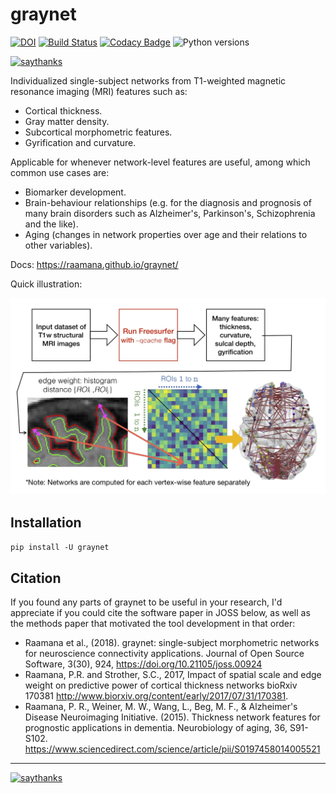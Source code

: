 # graynet

[![DOI](http://joss.theoj.org/papers/10.21105/joss.00924/status.svg)](https://doi.org/10.21105/joss.00924)
[![Build Status](https://travis-ci.org/raamana/graynet.svg?branch=master)](https://travis-ci.org/raamana/graynet)
[![Codacy Badge](https://api.codacy.com/project/badge/Grade/fbf3c0d5d0214ab4ae059875819be9f0)](https://www.codacy.com/app/raamana/graynet?utm_source=github.com&amp;utm_medium=referral&amp;utm_content=raamana/graynet&amp;utm_campaign=Badge_Grade)
![Python versions](https://img.shields.io/badge/python-3.5%2C%203.6-blue.svg)

[![saythanks](https://img.shields.io/badge/say-thanks-ff69b4.svg)](https://saythanks.io/to/raamana)

Individualized single-subject networks from T1-weighted magnetic resonance imaging (MRI) features such as:
  - Cortical thickness.
  - Gray matter density.
  - Subcortical morphometric features.
  - Gyrification and curvature. 

Applicable for whenever network-level features are useful, among which common use cases are: 
 - Biomarker development.
 - Brain-behaviour relationships (e.g. for the diagnosis and prognosis of many brain disorders such as Alzheimer's, Parkinson's, Schizophrenia and the like).
 - Aging (changes in network properties over age and their relations to other variables).

Docs: https://raamana.github.io/graynet/

Quick illustration:

![graynet_flyer](docs/vis/graynet_flyer.jpg)

## Installation

`pip install -U graynet`

## Citation

If you found any parts of graynet to be useful in your research, I'd appreciate if you could cite the software paper in JOSS below, as well as the methods paper that motivated the tool development in that order:

 - Raamana et al., (2018). graynet: single-subject morphometric networks for neuroscience connectivity applications. Journal of Open Source Software, 3(30), 924, https://doi.org/10.21105/joss.00924
 - Raamana, P.R. and Strother, S.C., 2017, Impact of spatial scale and edge weight on predictive power of cortical thickness networks bioRxiv 170381 http://www.biorxiv.org/content/early/2017/07/31/170381.
 - Raamana, P. R., Weiner, M. W., Wang, L., Beg, M. F., & Alzheimer's Disease Neuroimaging Initiative. (2015). Thickness network features for prognostic applications in dementia. Neurobiology of aging, 36, S91-S102. https://www.sciencedirect.com/science/article/pii/S0197458014005521

---

[![saythanks](https://img.shields.io/badge/say-thanks-ff69b4.svg)](https://saythanks.io/to/raamana)

